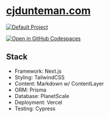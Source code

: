 # [cjdunteman.com](https://cjdunteman.com)

[![Default Project](https://img.shields.io/endpoint?url=https://cloud.cypress.io/badge/simple/qjext1/main&style=flat&logo=cypress)](https://cloud.cypress.io/projects/qjext1/runs)

[![Open in GitHub Codespaces](https://github.com/codespaces/badge.svg)](https://github.com/codespaces/new?hide_repo_select=true&ref=main&repo=212740183)

## Stack

- Framework: Next.js
- Styling: TailwindCSS
- Content: Markdown w/ ContentLayer
- ORM: Prisma
- Database: PlanetScale
- Deployment: Vercel
- Testing: Cypress
